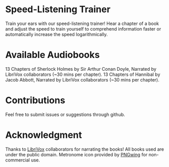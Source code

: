 # Speed-Listening Trainer 
Train your ears with our speed-listening trainer! Hear a chapter of a book and adjust the speed to train yourself to comprehend information faster or automatically increase the speed logarithmically. 

# Available Audiobooks
13 Chapters of Sherlock Holmes by Sir Arthur Conan Doyle, Narrated by LibriVox collaborators (~30 mins per chapter).
13 Chapters of Hannibal by Jacob Abbott, Narrated by LibriVox collaborators (~30 mins per chapter).

# Contributions
Feel free to submit issues or suggestions through github.

# Acknowledgment
Thanks to [LibriVox](https://librivox.org/ "LibriVox Homepage") collaborators for narrating the books! All books used are under the public domain. 
Metronome icon provided by [PNGwing](https://www.pngwing.com/ "PNGwing Homepage") for non-commercial use.
